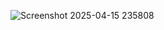 ![Screenshot 2025-04-15 235808](https://github.com/user-attachments/assets/523ead10-e713-4f28-801d-c31ca29ef31e)
